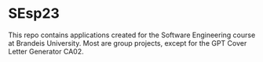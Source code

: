 # SEsp23

This repo contains applications created for the Software Engineering course at Brandeis University. Most are group projects, except for the
GPT Cover Letter Generator CA02. 

